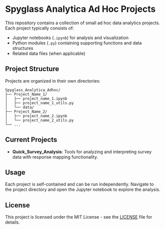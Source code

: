# Spyglass Analytica Ad Hoc Projects

This repository contains a collection of small ad hoc data analytics projects. Each project typically consists of:

- Jupyter notebooks (`.ipynb`) for analysis and visualization
- Python modules (`.py`) containing supporting functions and data structures
- Related data files (when applicable)

## Project Structure

Projects are organized in their own directories:

```
Spyglass_Analytica_Adhoc/
├── Project_Name_1/
│   ├── project_name_1.ipynb
│   ├── project_name_1_utils.py
│   └── data/
├── Project_Name_2/
│   ├── project_name_2.ipynb
│   └── project_name_2_utils.py
└── ...
```

## Current Projects

- **Quick_Survey_Analysis**: Tools for analyzing and interpreting survey data with response mapping functionality.

## Usage

Each project is self-contained and can be run independently. Navigate to the project directory and open the Jupyter notebook to explore the analysis.

## License

This project is licensed under the MIT License - see the [LICENSE](LICENSE) file for details.